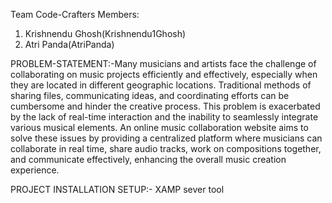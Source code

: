 Team Code-Crafters
Members:
1. Krishnendu Ghosh(Krishnendu1Ghosh)
2. Atri Panda(AtriPanda)

PROBLEM-STATEMENT:-Many musicians and artists face the challenge of collaborating on music projects efficiently and effectively, especially when they are located in different geographic locations. Traditional methods of sharing files, communicating ideas, and coordinating efforts can be cumbersome and hinder the creative process. This problem is exacerbated by the lack of real-time interaction and the inability to seamlessly integrate various musical elements. An online music collaboration website aims to solve these issues by providing a centralized platform where musicians can collaborate in real time, share audio tracks, work on compositions together, and communicate effectively, enhancing the overall music creation experience.

PROJECT INSTALLATION SETUP:-
XAMP sever tool

   
